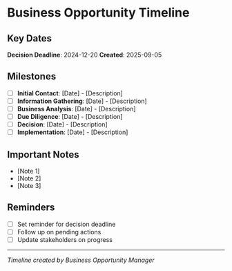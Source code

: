 # Business Opportunity Timeline

## Key Dates
**Decision Deadline**: 2024-12-20
**Created**: 2025-09-05

## Milestones
- [ ] **Initial Contact**: [Date] - [Description]
- [ ] **Information Gathering**: [Date] - [Description]
- [ ] **Business Analysis**: [Date] - [Description]
- [ ] **Due Diligence**: [Date] - [Description]
- [ ] **Decision**: [Date] - [Description]
- [ ] **Implementation**: [Date] - [Description]

## Important Notes
- [Note 1]
- [Note 2]
- [Note 3]

## Reminders
- [ ] Set reminder for decision deadline
- [ ] Follow up on pending actions
- [ ] Update stakeholders on progress

---
*Timeline created by Business Opportunity Manager*
